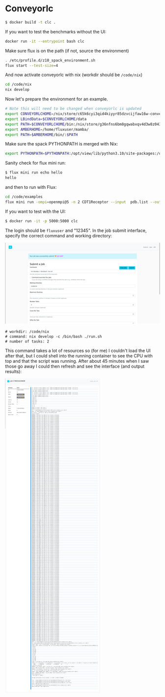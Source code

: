 # Conveyorlc


```bash
$ docker build -t clc .
```

If you want to test the benchmarks without the UI:

```bash
docker run -it --entrypoint bash clc
```

Make sure flux is on the path (if not, source the environment)

```bash
. /etc/profile.d/z10_spack_environment.sh
flux start --test-size=4
```

And now activate conveyorlc with nix (workdir should be `/code/nix`)

```bash
cd /code/nix
nix develop
```

Now let's prepare the environment for an example.

```bash
# Note this will need to be changed when conveyorlc is updated
export CONVEYORLCHOME=/nix/store/c65k6cyi3qid4kiyyr85dzvcijfaw16w-conveyorlc-1.1.2-1/
export LBindData=$CONVEYORLCHOME/data
export PATH=$CONVEYORLCHOME/bin:/nix/store/g36nfns6bm8gqwabxqv4d3w8z043x71g-openbabel-2.4.1/bin:$PATH
export AMBERHOME=/home/fluxuser/mamba/
export PATH=$AMBERHOME/bin/:$PATH
```

Make sure the spack PYTHONPATH is merged with Nix:

```bash
export PYTHONPATH=$PYTHONPATH:/opt/view/lib/python3.10/site-packages:/opt/software/linux-ubuntu20.04-x86_64/gcc-9.4.0/py-pyrsistent-0.18.1-4y45yicct333hekudm6spwmfo4zurvir/lib/python3.10/site-packages:/opt/software/linux-ubuntu20.04-x86_64/gcc-9.4.0/py-attrs-22.1.0-6l7qhin5aaqyev56skpsvruxox2ywn3s/lib/python3.10/site-packages:/opt/software/linux-ubuntu20.04-x86_64/gcc-9.4.0/py-pycparser-2.21-7seqp6a5ivvr4t3xygon2ttiyh55bbm6/lib/python3.10/site-packages:/opt/software/linux-ubuntu20.04-x86_64/gcc-9.4.0/py-pyyaml-6.0-ayf2ig4btgiev7ir675l7oywhvgl7rhs/lib/python3.10/site-packages:/opt/software/linux-ubuntu20.04-x86_64/gcc-9.4.0/py-jsonschema-4.16.0-6zl5yjunrcsn4zpywynn5oph32iqlvou/lib/python3.10/site-packages:/opt/software/linux-ubuntu20.04-x86_64/gcc-9.4.0/py-cffi-1.15.0-gyk2my27jc3b5gno4zcqtm3riumyl4vp/lib/python3.10/site-packages;
```

Sanity check for flux mini run:

```bash
$ flux mini run echo hello
hello
```

and then to run with Flux:

```bash
cd /code/examples
flux mini run -ompi=openmpi@5 -n 2 CDT1Receptor --input  pdb.list --output out --version 16 --spacing 1.4 --minimize on --forceRedo on
```

If you want to test with the UI:

```bash
$ docker run -it -p 5000:5000 clc
```

The login should be `fluxuser` and "12345".
In the job submit interface, specify the correct command and working directory:

![img/submit.png](img/submit.png)

```
# workdir: /code/nix
# command: nix develop -c /bin/bash ./run.sh
# number of tasks: 2
```

This command takes a lot of resources so (for me) I couldn't load the UI after that,
but I could shell into the running container to see the CPU with top and that the script
was running. After about 45 minutes when I saw those go away I could then refresh and see the interface
(and output results):

![img/log.png](img/log.png)

